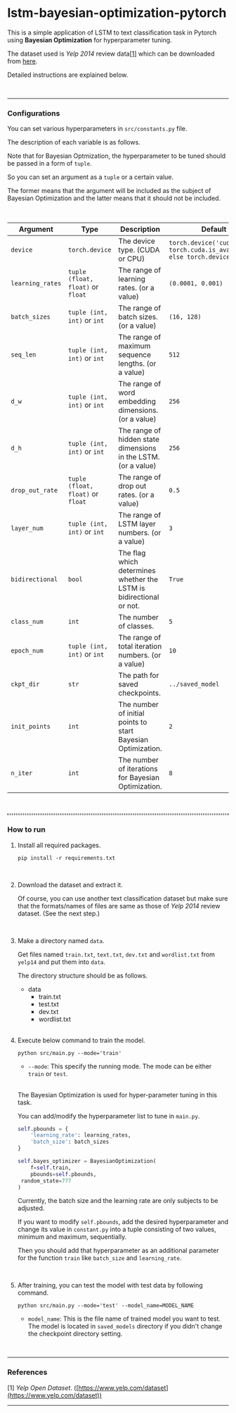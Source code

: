 # lstm-bayesian-optimization-pytorch
This is a simple application of LSTM to text classification task in Pytorch using **Bayesian Optimization** for hyperparameter tuning.

The dataset used is *Yelp 2014* review data[[1]](#1) which can be downloaded from [here](http://www.thunlp.org/~chm/data/data.zip).

Detailed instructions are explained below.

<br/>

---

### Configurations

You can set various hyperparameters in `src/constants.py` file.

The description of each variable is as follows.

Note that for Bayesian Optmization, the hyperparameter to be tuned should be passed in a form of `tuple`.

So you can set an argument as a `tuple` or a certain value.

The former means that the argument will be included as the subject of Bayesian Optimization and the latter means that it should not be included.

<br/>

Argument | Type | Description | Default
---------|------|---------------|------------
 `device`         | `torch.device`                    | The device type. (CUDA or CPU)                               | `torch.device('cuda') if torch.cuda.is_available() else torch.device('cpu')` 
 `learning_rates` | `tuple (float, float)` or `float` | The range of learning rates. (or a value)                    | `(0.0001, 0.001)`                                            
 `batch_sizes`    | `tuple (int, int)` or `int`       | The range of batch sizes. (or a value)                       | `(16, 128)`                                                  
 `seq_len`        | `tuple (int, int)` or `int`       | The range of maximum sequence lengths. (or a value)          | `512`                                                        
 `d_w`            | `tuple (int, int)` or `int`       | The range of word embedding dimensions. (or a value)         | `256`                                                        
 `d_h`            | `tuple (int, int)` or `int`       | The range of hidden state dimensions in the LSTM. (or a value) | `256`                                                        
 `drop_out_rate`  | `tuple (float, float)` or `float` | The range of drop out rates. (or a value)                    | `0.5`                                                        
 `layer_num`      | `tuple (int, int)` or `int`       | The range of LSTM layer numbers. (or a value)                | `3`                                                          
 `bidirectional`  | `bool`                            | The flag which determines whether the LSTM is bidirectional or not. | `True`                                                       
 `class_num`      | `int`                             | The number of classes.                                       | `5`                                                          
 `epoch_num`      | `tuple (int, int)` or `int`       | The range of total iteration numbers. (or a value)           | `10`                                                         
 `ckpt_dir`       | `str`                             | The path for saved checkpoints.                              | `../saved_model`                                             
 `init_points`    | `int`                             | The number of initial points to start Bayesian Optimization. | `2`                                                          
 `n_iter`         | `int`                             | The number of iterations for Bayesian Optimization.          | `8`                                                          

<br/>

<hr style="background: transparent; border: 0.5px dashed;"/>

### How to run

1. Install all required packages.

   ```shell
   pip install -r requirements.txt
   ```

   <br/>

2. Download the dataset and extract it.

   Of course, you can use another text classification dataset but make sure that the formats/names of files are same as those of *Yelp 2014* review dataset. (See the next step.)

   <br/>

3. Make a directory named `data`.

   Get files named `train.txt`, `text.txt`, `dev.txt` and `wordlist.txt` from `yelp14`  and put them into `data`.

   The directory structure should be as follows.

   - data
     - train.txt
     - test.txt
     - dev.txt
     - wordlist.txt

   <br/>

4. Execute below command to train the model.

   ```shell
   python src/main.py --mode='train'
   ```

   - `--mode`: This specify the running mode. The mode can be either `train` or `test`.

   <br/>

   The Bayesian Optimization is used for hyper-parameter tuning in this task.

   You can add/modify the hyperparameter list to tune in `main.py`.

   ```python
   self.pbounds = {
       'learning_rate': learning_rates,
       'batch_size': batch_sizes
   }
   
   self.bayes_optimizer = BayesianOptimization(
       f=self.train,
       pbounds=self.pbounds,
   	random_state=777
   )
   ```

   Currently, the batch size and the learning rate are only subjects to be adjusted.

   If you want to modify `self.pbounds`, add the desired hyperparameter and change its value in `constant.py` into a tuple consisting of two values, minimum and maximum, sequentially.

   Then you should add that hyperparameter as an additional parameter for the function `train` like `batch_size` and `learning_rate`.

   <br/>

5. After training, you can test the model with test data by following command.

   ```shell
   python src/main.py --mode='test' --model_name=MODEL_NAME
   ```

   - `model_name`: This is the file name of trained model you want to test. The model is located in `saved_models` directory if you didn't change the checkpoint directory setting.

<br/>

---

### References

<a id="1">[1]</a>  *Yelp Open Dataset*. ([https://www.yelp.com/dataset](https://www.yelp.com/dataset))

---



